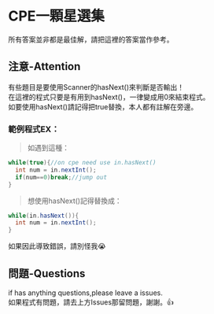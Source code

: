 # CPE一顆星選集
所有答案並非都是最佳解，請把這裡的答案當作參考。     
      
## 注意-Attention
有些題目是要使用Scanner的hasNext()來判斷是否輸出！     
在這裡的程式只要是有用到hasNext()，一律變成用0來結束程式。      
如要使用hasNext()請記得把true替換，本人都有註解在旁邊。   
                  
### 範例程式EX：
> 如遇到這種：
```java
while(true){//on cpe need use in.hasNext()
  int num = in.nextInt();
  if(num==0)break;//jump out
}
```
> 想使用hasNext()記得替換成：
```java
while(in.hasNext()){
  int num = in.nextInt();
}
```     
如果因此導致錯誤，請別怪我😭
                  
## 問題-Questions
if has anything questions,please leave a issues.    
如果程式有問題，請去上方Issues那留問題，謝謝。👍    
